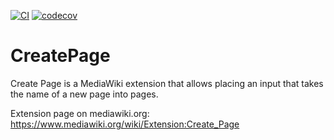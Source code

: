 [![CI](https://github.com/gesinn-it-pub/CreatePage/actions/workflows/ci.yml/badge.svg)](https://github.com/gesinn-it-pub/CreatePage/actions/workflows/ci.yml)
[![codecov](https://codecov.io/github/gesinn-it-pub/CreatePage/graph/badge.svg?token=O6rJr8X0m3)](https://codecov.io/github/gesinn-it-pub/CreatePage)

# CreatePage

Create Page is a MediaWiki extension that allows placing an input that takes the name of a new page into pages.

Extension page on mediawiki.org: https://www.mediawiki.org/wiki/Extension:Create_Page
